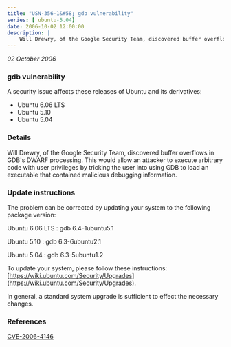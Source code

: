 ```yaml
---
title: "USN-356-1&#58; gdb vulnerability"
series: [ ubuntu-5.04]
date: 2006-10-02 12:00:00
description: |
    Will Drewry, of the Google Security Team, discovered buffer overflows in GDB&#39;s DWARF processing.  This would allow an attacker to execute arbitrary code with user privileges by tricking the user into using GDB to load an executable that contained malicious debugging information.
--- 
```

 
 

*02 October 2006*

### gdb vulnerability

A security issue affects these releases of Ubuntu and its derivatives:

* Ubuntu 6.06 LTS
* Ubuntu 5.10
* Ubuntu 5.04

### Details

Will Drewry, of the Google Security Team, discovered buffer overflows in GDB&#39;s DWARF processing. This would allow an attacker to execute arbitrary code with user privileges by tricking the user into using GDB to load an executable that contained malicious debugging information.

### Update instructions

The problem can be corrected by updating your system to the following package version:

Ubuntu 6.06 LTS
 : gdb <span>6.4-1ubuntu5.1</span>

Ubuntu 5.10
 : gdb <span>6.3-6ubuntu2.1</span>

Ubuntu 5.04
 : gdb <span>6.3-5ubuntu1.2</span>

To update your system, please follow these instructions: [https://wiki.ubuntu.com/Security/Upgrades](https://wiki.ubuntu.com/Security/Upgrades).

In general, a standard system upgrade is sufficient to effect the necessary changes.

### References

 
 [CVE-2006-4146](http://people.ubuntu.com/~ubuntu-security/cve/CVE-2006-4146)
 

